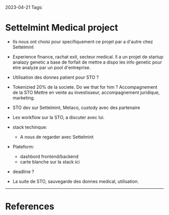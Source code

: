 2023-04-21
Tags:

# Settelmint Medical project

- Ils nous ont choisi pour specifiquement ce projet par a d'autre chez Settelmint

- Experience finance, rachat exit, secteur medical. Il a un projet de startup
    analazy genetic a base de forfait de mettre a dispo les info genetic pour 
    etre analyze par un pool d'entreprise.

- Utilisation des donnes patient pour STO ? 

- Tokenizied 20% de la societe. Do we that for him ? Accompagnement de la STO
    Mettre en vente au investisseur, accompagnement juridique, marketing.

- STO dev sur Settelmint, Metaco, custody avec des partenaire

- Les workflow sur la STO, a discuter avec lui. 

- stack techinque: 
    - A nous de regarder avec Settelmint

- Plateform:
    - dashbord frontend/backend 
    - carte blanche sur la stack ici 

- deadline ?

- La suite de STO, sauvegarde des donnes medical, utilisation. 

---
# References
